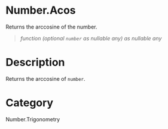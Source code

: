 # Number.Acos
Returns the arccosine of the number.
> _function (optional <code>number</code> as nullable any) as nullable any_

# Description 
Returns the arccosine of <code>number</code>.
# Category 
Number.Trigonometry
